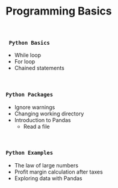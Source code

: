 # Programming Basics

<br />
 
### ```  Python Basics ```

- While loop           
- For loop             
- Chained statements

<br />

### ``` Python Packages ```

- Ignore warnings
- Changing working directory
- Introduction to Pandas
    - Read a file

<br />

### ``` Python Examples ```                       
                          
- The law of large numbers                
- Profit margin calculation after taxes   
- Exploring data with Pandas                         

<br />

  
